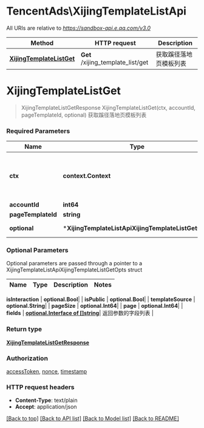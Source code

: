 # TencentAds\XijingTemplateListApi

All URIs are relative to *https://sandbox-api.e.qq.com/v3.0*

Method | HTTP request | Description
------------- | ------------- | -------------
[**XijingTemplateListGet**](XijingTemplateListApi.md#XijingTemplateListGet) | **Get** /xijing_template_list/get | 获取蹊径落地页模板列表


# **XijingTemplateListGet**
> XijingTemplateListGetResponse XijingTemplateListGet(ctx, accountId, pageTemplateId, optional)
获取蹊径落地页模板列表

### Required Parameters

Name | Type | Description  | Notes
------------- | ------------- | ------------- | -------------
 **ctx** | **context.Context** | context for authentication, logging, cancellation, deadlines, tracing, etc.
  **accountId** | **int64**|  | 
  **pageTemplateId** | **string**|  | 
 **optional** | ***XijingTemplateListApiXijingTemplateListGetOpts** | optional parameters | nil if no parameters

### Optional Parameters
Optional parameters are passed through a pointer to a XijingTemplateListApiXijingTemplateListGetOpts struct

Name | Type | Description  | Notes
------------- | ------------- | ------------- | -------------


 **isInteraction** | **optional.Bool**|  | 
 **isPublic** | **optional.Bool**|  | 
 **templateSource** | **optional.String**|  | 
 **pageSize** | **optional.Int64**|  | 
 **page** | **optional.Int64**|  | 
 **fields** | [**optional.Interface of []string**](string.md)| 返回参数的字段列表 | 

### Return type

[**XijingTemplateListGetResponse**](XijingTemplateListGetResponse.md)

### Authorization

[accessToken](../README.md#accessToken), [nonce](../README.md#nonce), [timestamp](../README.md#timestamp)

### HTTP request headers

 - **Content-Type**: text/plain
 - **Accept**: application/json

[[Back to top]](#) [[Back to API list]](../README.md#documentation-for-api-endpoints) [[Back to Model list]](../README.md#documentation-for-models) [[Back to README]](../README.md)

